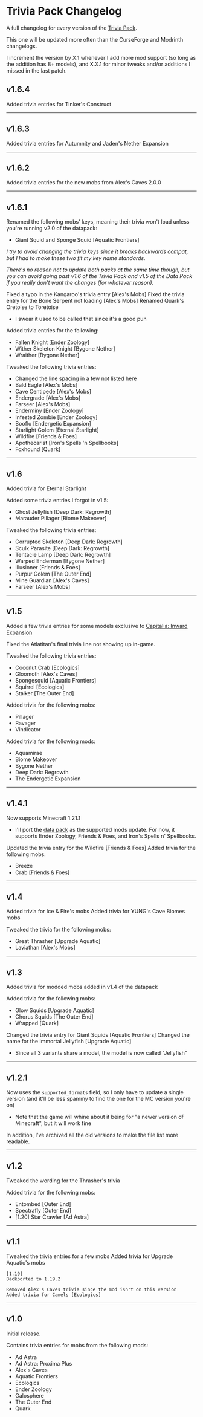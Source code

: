 # Trivia Pack Changelog

A full changelog for every version of the [Trivia Pack](https://www.curseforge.com/minecraft/texture-packs/extra-data-models-trivia).

This one will be updated more often than the CurseForge and Modrinth changelogs.

I increment the version by X.1 whenever I add more mod support (so long as the addition has 8+ models), and X.X.1 for minor tweaks and/or additions I missed in the last patch.


## v1.6.4

Added trivia entries for Tinker's Construct


--------------------------------------------------
## v1.6.3

Added trivia entries for Autumnity and Jaden's Nether Expansion


--------------------------------------------------
## v1.6.2

Added trivia entries for the new mobs from Alex's Caves 2.0.0


--------------------------------------------------
## v1.6.1

Renamed the following mobs' keys, meaning their trivia won't load unless you're running v2.0 of the datapack:
- Giant Squid and Sponge Squid [Aquatic Frontiers]

*I try to avoid changing the trivia keys since it breaks backwards compat, but I had to make these two fit my key name standards.*

*There's no reason not to update both packs at the same time though, but you can avoid going past v1.6 of the Trivia Pack and v1.5 of the Data Pack if you really don't want the changes (for whatever reason).*

Fixed a typo in the Kangaroo's trivia entry [Alex's Mobs]
Fixed the trivia entry for the Bone Serpent not loading [Alex's Mobs]
Renamed Quark's Oretoise to Toretoise
- I swear it used to be called that since it's a good pun

Added trivia entries for the following:
- Fallen Knight [Ender Zoology]
- Wither Skeleton Knight [Bygone Nether]
- Wraither [Bygone Nether]

Tweaked the following trivia entries:
- Changed the line spacing in a few not listed here
- Bald Eagle [Alex's Mobs]
- Cave Centipede [Alex's Mobs]
- Endergrade [Alex's Mobs]
- Farseer [Alex's Mobs]
- Enderminy [Ender Zoology]
- Infested Zombie [Ender Zoology]
- Booflo [Endergetic Expansion]
- Starlight Golem [Eternal Starlight]
- Wildfire [Friends & Foes]
- Apothecarist [Iron's Spells 'n Spellbooks]
- Foxhound [Quark]


--------------------------------------------------
## v1.6

Added trivia for Eternal Starlight

Added some trivia entries I forgot in v1.5:
- Ghost Jellyfish [Deep Dark: Regrowth]
- Marauder Pillager [Biome Makeover]

Tweaked the following trivia entries:
- Corrupted Skeleton [Deep Dark: Regrowth]
- Sculk Parasite [Deep Dark: Regrowth]
- Tentacle Lamp [Deep Dark: Regrowth]
- Warped Enderman [Bygone Nether]
- Illusioner [Friends & Foes]
- Purpur Golem [The Outer End]
- Mine Guardian [Alex's Caves]
- Farseer [Alex's Mobs]


--------------------------------------------------
## v1.5

Added a few trivia entries for some models exclusive to [Capitalia: Inward Expansion](https://www.curseforge.com/minecraft/modpacks/capitalia-2)

Fixed the Atlatitan's final trivia line not showing up in-game.

Tweaked the following trivia entries:
- Coconut Crab [Ecologics]
- Gloomoth [Alex's Caves]
- Spongesquid [Aquatic Frontiers]
- Squirrel [Ecologics]
- Stalker [The Outer End]

Added trivia for the following mobs:
- Pillager
- Ravager
- Vindicator

Added trivia for the following mods:
- Aquamirae
- Biome Makeover
- Bygone Nether
- Deep Dark: Regrowth
- The Endergetic Expansion


--------------------------------------------------
## v1.4.1

Now supports Minecraft 1.21.1
- I'll port the [data pack](https://www.curseforge.com/minecraft/data-packs/extra-data-models) as the supported mods update. For now, it supports Ender Zoology, Friends & Foes, and Iron's Spells n' Spellbooks.

Updated the trivia entry for the Wildfire [Friends & Foes]
Added trivia for the following mobs:
- Breeze
- Crab [Friends & Foes]


--------------------------------------------------
## v1.4

Added trivia for Ice & Fire's mobs
Added trivia for YUNG's Cave Biomes mobs

Tweaked the trivia for the following mobs:
- Great Thrasher [Upgrade Aquatic]
- Laviathan [Alex's Mobs]


--------------------------------------------------
## v1.3

Added trivia for modded mobs added in v1.4 of the datapack

Added trivia for the following mobs:
- Glow Squids [Upgrade Aquatic]
- Chorus Squids [The Outer End]
- Wrapped [Quark]

Changed the trivia entry for Giant Squids [Aquatic Frontiers]
Changed the name for the Immortal Jellyfish [Upgrade Aquatic]
- Since all 3 variants share a model, the model is now called "Jellyfish"


--------------------------------------------------
## v1.2.1

Now uses the `supported_formats` field, so I only have to update a single version (and it'll be less spammy to find the one for the MC version you're on)
- Note that the game will whine about it being for "a newer version of Minecraft", but it will work fine

In addition, I've archived all the old versions to make the file list more readable.


--------------------------------------------------
## v1.2

Tweaked the wording for the Thrasher's trivia

Added trivia for the following mobs:
- Entombed [Outer End]
- Spectrafly [Outer End]
- [1.20] Star Crawler [Ad Astra]


--------------------------------------------------
## v1.1

Tweaked the trivia entries for a few mobs
Added trivia for Upgrade Aquatic's mobs

	[1.19]
	Backported to 1.19.2

	Removed Alex's Caves trivia since the mod isn't on this version
	Added trivia for Camels [Ecologics]


--------------------------------------------------
## v1.0

Initial release.

Contains trivia entries for mobs from the following mods:

- Ad Astra
- Ad Astra: Proxima Plus
- Alex's Caves
- Aquatic Frontiers
- Ecologics
- Ender Zoology
- Galosphere
- The Outer End
- Quark